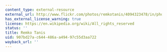 ```yaml
---
content_type: external-resource
external_url: http://www.flickr.com/photos/remkotanis/4094323478/in/photostream/
has_external_license_warning: true
license: https://en.wikipedia.org/wiki/All_rights_reserved
status: ''
title: Remko Tanis
uid: 907bd27a-c644-486a-a494-97c55d3aa722
wayback_url: ''
---
```

